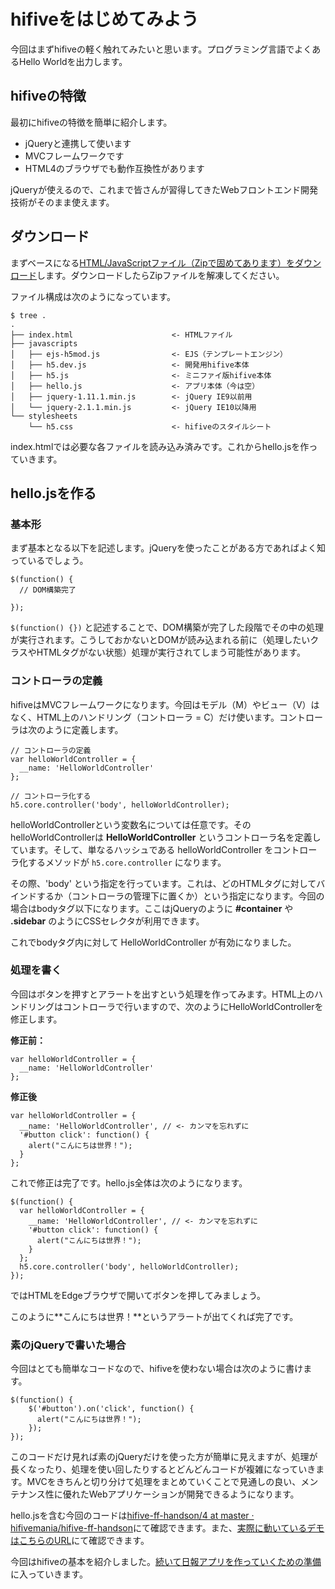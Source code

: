 # hifiveをはじめてみよう

今回はまずhifiveの軽く触れてみたいと思います。プログラミング言語でよくあるHello Worldを出力します。

## hifiveの特徴

最初にhifiveの特徴を簡単に紹介します。

-  jQueryと連携して使います
- MVCフレームワークです
- HTML4のブラウザでも動作互換性があります

jQueryが使えるので、これまで皆さんが習得してきたWebフロントエンド開発技術がそのまま使えます。

## ダウンロード

まずベースになる[HTML/JavaScriptファイル（Zipで固めてあります）をダウンロード](https://github.com/hifivemania/hifive-ff-handson/raw/master/1.zip)します。ダウンロードしたらZipファイルを解凍してください。

ファイル構成は次のようになっています。

```
$ tree .
.
├── index.html                      <- HTMLファイル
├── javascripts
│   ├── ejs-h5mod.js                <- EJS（テンプレートエンジン） 
│   ├── h5.dev.js                   <- 開発用hifive本体
│   ├── h5.js                       <- ミニファイ版hifive本体
│   ├── hello.js                    <- アプリ本体（今は空） 
│   ├── jquery-1.11.1.min.js        <- jQuery IE9以前用
│   └── jquery-2.1.1.min.js         <- jQuery IE10以降用
└── stylesheets
    └── h5.css                      <- hifiveのスタイルシート
```

index.htmlでは必要な各ファイルを読み込み済みです。これからhello.jsを作っていきます。

## hello.jsを作る

### 基本形

まず基本となる以下を記述します。jQueryを使ったことがある方であればよく知っているでしょう。

```
$(function() {
  // DOM構築完了
  
});
```

`$(function() {})` と記述することで、DOM構築が完了した段階でその中の処理が実行されます。こうしておかないとDOMが読み込まれる前に（処理したいクラスやHTMLタグがない状態）処理が実行されてしまう可能性があります。

### コントローラの定義

hifiveはMVCフレームワークになります。今回はモデル（M）やビュー（V）はなく、HTML上のハンドリング（コントローラ = C）だけ使います。コントローラは次のように定義します。

```
// コントローラの定義
var helloWorldController = {
  __name: 'HelloWorldController'
};

// コントローラ化する
h5.core.controller('body', helloWorldController);
```

helloWorldControllerという変数名については任意です。そのhelloWorldControllerは **HelloWorldController** というコントローラ名を定義しています。そして、単なるハッシュである helloWorldController をコントローラ化するメソッドが `h5.core.controller` になります。

その際、'body' という指定を行っています。これは、どのHTMLタグに対してバインドするか（コントローラの管理下に置くか）という指定になります。今回の場合はbodyタグ以下になります。ここはjQueryのように **#container** や **.sidebar** のようにCSSセレクタが利用できます。

これでbodyタグ内に対して HelloWorldController が有効になりました。

### 処理を書く

今回はボタンを押すとアラートを出すという処理を作ってみます。HTML上のハンドリングはコントローラで行いますので、次のようにHelloWorldControllerを修正します。

**修正前：**

```
var helloWorldController = {
  __name: 'HelloWorldController'
};
```

**修正後**

```
var helloWorldController = {
  __name: 'HelloWorldController', // <- カンマを忘れずに
  '#button click': function() {
    alert("こんにちは世界！");
  }
};
```

これで修正は完了です。hello.js全体は次のようになります。

```
$(function() {
  var helloWorldController = {
    __name: 'HelloWorldController', // <- カンマを忘れずに
    '#button click': function() {
      alert("こんにちは世界！");
    }
  };
  h5.core.controller('body', helloWorldController);  
});
```

ではHTMLをEdgeブラウザで開いてボタンを押してみましょう。

このように**こんにちは世界！**というアラートが出てくれば完了です。

### 素のjQueryで書いた場合

今回はとても簡単なコードなので、hifiveを使わない場合は次のように書けます。

```
$(function() {
    $('#button').on('click', function() {
      alert("こんにちは世界！");
    });
});
```

このコードだけ見れば素のjQueryだけを使った方が簡単に見えますが、処理が長くなったり、処理を使い回したりするとどんどんコードが複雑になっていきます。MVCをきちんと切り分けて処理をまとめていくことで見通しの良い、メンテナンス性に優れたWebアプリケーションが開発できるようになります。

hello.jsを含む今回のコードは[hifive-ff-handson/4 at master · hifivemania/hifive-ff-handson](https://github.com/hifivemania/hifive-ff-handson/tree/master/1)にて確認できます。また、[実際に動いているデモはこちらのURL](https://hifivemania.github.io/hifive-ff-handson/1/)にて確認できます。

今回はhifiveの基本を紹介しました。[続いて日報アプリを作っていくための準備](./2.md)に入っていきます。

